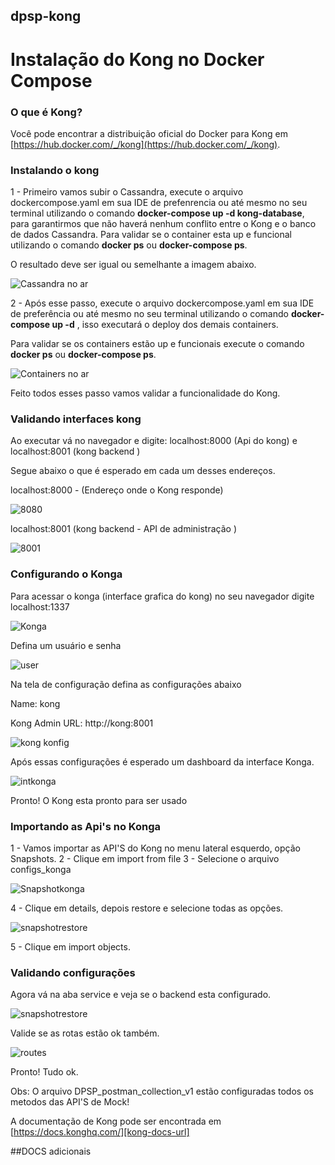 ## dpsp-kong

# Instalação do Kong no Docker Compose


### O que é Kong?

Você pode encontrar a distribuição oficial do Docker para Kong em [https://hub.docker.com/_/kong](https://hub.docker.com/_/kong).

### Instalando o kong

1 - Primeiro vamos subir o Cassandra, execute o arquivo dockercompose.yaml em sua IDE de prefenrencia ou até mesmo no seu terminal utilizando o comando **docker-compose up -d kong-database**, para garantirmos que não haverá nenhum conflito entre o Kong e o banco de dados Cassandra. Para validar se o container esta up e funcional utilizando o comando **docker ps** ou **docker-compose ps**. 

O resultado deve ser igual ou semelhante a imagem abaixo.

![Cassandra no ar](https://user-images.githubusercontent.com/68164552/111360321-59bb4580-866b-11eb-9055-8943b82ac01a.jpg)

2 - Após esse passo, execute o arquivo dockercompose.yaml em sua IDE de preferência ou até mesmo no seu terminal utilizando o comando **docker-compose up -d** , isso executará o deploy dos demais containers.

Para validar se os containers estão up e funcionais execute o comando **docker ps** ou **docker-compose ps**. 

![Containers no ar](https://user-images.githubusercontent.com/68164552/111360865-04336880-866c-11eb-9a9d-79f2f3255f58.jpg)

Feito todos esses passo vamos validar a funcionalidade do Kong.

### Validando interfaces kong

Ao executar vá no navegador e digite: localhost:8000 (Api do kong) e localhost:8001 (kong backend ) 

Segue abaixo o que é esperado em cada um desses endereços.

localhost:8000 - (Endereço onde o Kong responde)

![8080](https://user-images.githubusercontent.com/68164552/111361764-d13da480-866c-11eb-8d08-7326b1cd361f.jpg)

localhost:8001 (kong backend - API de administração )

![8001](https://user-images.githubusercontent.com/68164552/111361891-f500ea80-866c-11eb-9e59-6eab856b7cf7.jpg)

### Configurando o Konga

Para acessar o konga (interface grafica do kong) no seu navegador digite localhost:1337

![Konga](https://user-images.githubusercontent.com/68164552/111362832-08f91c00-866e-11eb-96c9-6d2e3ba2e00a.jpg)

Defina um usuário e senha

![user](https://user-images.githubusercontent.com/68164552/111369869-4d88b580-8676-11eb-873f-e3807178b1c7.jpg)

Na tela de configuração defina as configurações abaixo

Name: kong

Kong Admin URL: http://kong:8001

![kong konfig](https://user-images.githubusercontent.com/68164552/111371214-df44f280-8677-11eb-9ebf-d81ca23ac2b6.jpg)


Após essas configurações é esperado um dashboard da interface Konga.

![intkonga](https://user-images.githubusercontent.com/68164552/111363618-06e38d00-866f-11eb-9ceb-ae7910777962.jpg)

Pronto! O Kong esta pronto para ser usado

### Importando as Api's no Konga

1 - Vamos importar as API'S do Kong no menu lateral esquerdo, opção Snapshots.
2 - Clique em import from file
3 - Selecione o arquivo configs_konga

![Snapshotkonga](https://user-images.githubusercontent.com/68164552/111372125-ff28e600-8678-11eb-9f0a-f4adb8b085d7.jpg)

4 - Clique em details, depois restore e selecione todas as opções.

![snapshotrestore](https://user-images.githubusercontent.com/68164552/111372818-e66d0000-8679-11eb-92c6-808a0bb56cc4.jpg)

5 - Clique em import objects.

### Validando configurações

Agora vá na aba service e veja se o backend esta configurado.

![snapshotrestore](https://user-images.githubusercontent.com/68164552/111373313-832f9d80-867a-11eb-8030-476a1088ae2a.jpg)

Valide se as rotas estão ok também.

![routes](https://user-images.githubusercontent.com/68164552/111375134-ace9c400-867c-11eb-86ec-d2b47e7b19d5.jpg)


Pronto! Tudo ok.

Obs: O arquivo DPSP_postman_collection_v1 estão configuradas todos os metodos das API'S de Mock!

A documentação de Kong pode ser encontrada em [https://docs.konghq.com/][kong-docs-url]

##DOCS adicionais

[kong-site-url]: https://konghq.com/
[kong-docs-url]: https://docs.konghq.com
